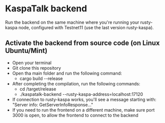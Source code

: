 # KaspaTalk backend

Run the backend on the same machine where you're running your rusty-kaspa node, configured with Testnet11 (use the last version rusty-kaspa).

## Activate the backend from source code (on Linux Ubuntu/Mint)
- Open your terminal
- Git clone this repository
- Open tha main folder and run the following command:
	- cargo build --release
- After completing the compilation, run the following commands:
	- cd /target/release
 	- ./kaspatalk-backend --rusty-kaspa-address=localhost:17120
- If connection to rusty-kaspa works, you'll see a message starting with: "Server info: GetServerInfoResponse..."
- If you need to run the frontend on a different machine, make sure port 3000 is open, to allow the frontend to connect to the backend
 
